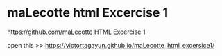 # maLecotte html Excercise 1

https://github.com/maLecotte HTML Excercise 1

open this >> https://victortagayun.github.io/maLecotte_html_excersice1/
